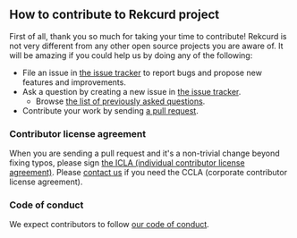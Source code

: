 ## How to contribute to Rekcurd project

First of all, thank you so much for taking your time to contribute! Rekcurd is not very different from any other open
source projects you are aware of. It will be amazing if you could help us by doing any of the following:

- File an issue in [the issue tracker](https://github.com/rekcurd/airflow-plugin/issues) to report bugs and propose new features and
  improvements.
- Ask a question by creating a new issue in [the issue tracker](https://github.com/rekcurd/airflow-plugin/issues).
  - Browse [the list of previously asked questions](https://github.com/rekcurd/airflow-plugin/issues?q=label%3Aquestion).
- Contribute your work by sending [a pull request](https://github.com/rekcurd/airflow-plugin/pulls).

### Contributor license agreement

When you are sending a pull request and it's a non-trivial change beyond fixing typos, please sign 
[the ICLA (individual contributor license agreement)](https://cla-assistant.io/rekcurd/airflow-plugin). Please
[contact us](dl_oss_dev@linecorp.com) if you need the CCLA (corporate contributor license agreement).

### Code of conduct

We expect contributors to follow [our code of conduct](https://github.com/rekcurd/airflow-plugin/blob/master/CODE_OF_CONDUCT.md).
